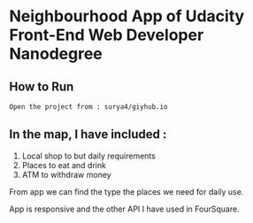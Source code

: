 # Neighbourhood App of Udacity Front-End Web Developer Nanodegree

## How to Run
```html
Open the project from : surya4/giyhub.io
```

## In the map, I have included :
1. Local shop to but daily requirements
2. Places to eat and drink
3. ATM to withdraw money

From app we can find the type the places we need for daily use.

App is responsive and the other API I have used in FourSquare.
